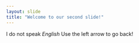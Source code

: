 ```yaml
---
layout: slide
title: "Welcome to our second slide!"
---
```

I do not speak *English*
Use the left arrow to go back!
